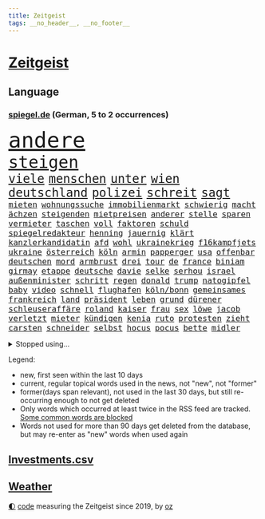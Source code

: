```yaml
---
title: Zeitgeist
tags: __no_header__, __no_footer__
---
```


# [Zeitgeist](https://oliz.io/zeitgeist/)

## Language

<h3><a href="https://www.spiegel.de" target="_blank">spiegel.de</a> (German, 5 to 2 occurrences)</h3>
<p style="font-family:monospace">
<span style="font-size:32pt"><a href="news_links.html#andere" class="current">andere</a></span>
<br>
<span style="font-size:25pt"><a href="news_links.html#steigen" class="current">steigen</a></span>
<br>
<span style="font-size:18pt"><a href="news_links.html#viele" class="current">viele</a></span>
<span style="font-size:18pt"><a href="news_links.html#menschen" class="current">menschen</a></span>
<span style="font-size:18pt"><a href="news_links.html#unter" class="current">unter</a></span>
<span style="font-size:18pt"><a href="news_links.html#wien" class="current">wien</a></span>
<span style="font-size:18pt"><a href="news_links.html#deutschland" class="current">deutschland</a></span>
<span style="font-size:18pt"><a href="news_links.html#polizei" class="current">polizei</a></span>
<span style="font-size:18pt"><a href="news_links.html#schreit" class="new">schreit</a></span>
<span style="font-size:18pt"><a href="news_links.html#sagt" class="current">sagt</a></span>
<br>
<span style="font-size:12pt"><a href="news_links.html#mieten" class="current">mieten</a></span>
<span style="font-size:12pt"><a href="news_links.html#wohnungssuche" class="current">wohnungssuche</a></span>
<span style="font-size:12pt"><a href="news_links.html#immobilienmarkt" class="current">immobilienmarkt</a></span>
<span style="font-size:12pt"><a href="news_links.html#schwierig" class="current">schwierig</a></span>
<span style="font-size:12pt"><a href="news_links.html#macht" class="current">macht</a></span>
<span style="font-size:12pt"><a href="news_links.html#ächzen" class="new">ächzen</a></span>
<span style="font-size:12pt"><a href="news_links.html#steigenden" class="current">steigenden</a></span>
<span style="font-size:12pt"><a href="news_links.html#mietpreisen" class="new">mietpreisen</a></span>
<span style="font-size:12pt"><a href="news_links.html#anderer" class="current">anderer</a></span>
<span style="font-size:12pt"><a href="news_links.html#stelle" class="current">stelle</a></span>
<span style="font-size:12pt"><a href="news_links.html#sparen" class="current">sparen</a></span>
<span style="font-size:12pt"><a href="news_links.html#vermieter" class="current">vermieter</a></span>
<span style="font-size:12pt"><a href="news_links.html#taschen" class="new">taschen</a></span>
<span style="font-size:12pt"><a href="news_links.html#voll" class="current">voll</a></span>
<span style="font-size:12pt"><a href="news_links.html#faktoren" class="current">faktoren</a></span>
<span style="font-size:12pt"><a href="news_links.html#schuld" class="current">schuld</a></span>
<span style="font-size:12pt"><a href="news_links.html#spiegelredakteur" class="current">spiegelredakteur</a></span>
<span style="font-size:12pt"><a href="news_links.html#henning" class="current">henning</a></span>
<span style="font-size:12pt"><a href="news_links.html#jauernig" class="new">jauernig</a></span>
<span style="font-size:12pt"><a href="news_links.html#klärt" class="current">klärt</a></span>
<span style="font-size:12pt"><a href="news_links.html#kanzlerkandidatin" class="new">kanzlerkandidatin</a></span>
<span style="font-size:12pt"><a href="news_links.html#afd" class="current">afd</a></span>
<span style="font-size:12pt"><a href="news_links.html#wohl" class="current">wohl</a></span>
<span style="font-size:12pt"><a href="news_links.html#ukrainekrieg" class="current">ukrainekrieg</a></span>
<span style="font-size:12pt"><a href="news_links.html#f16kampfjets" class="current">f16kampfjets</a></span>
<span style="font-size:12pt"><a href="news_links.html#ukraine" class="current">ukraine</a></span>
<span style="font-size:12pt"><a href="news_links.html#österreich" class="current">österreich</a></span>
<span style="font-size:12pt"><a href="news_links.html#köln" class="current">köln</a></span>
<span style="font-size:12pt"><a href="news_links.html#armin" class="current">armin</a></span>
<span style="font-size:12pt"><a href="news_links.html#papperger" class="new">papperger</a></span>
<span style="font-size:12pt"><a href="news_links.html#usa" class="current">usa</a></span>
<span style="font-size:12pt"><a href="news_links.html#offenbar" class="current">offenbar</a></span>
<span style="font-size:12pt"><a href="news_links.html#deutschen" class="current">deutschen</a></span>
<span style="font-size:12pt"><a href="news_links.html#mord" class="current">mord</a></span>
<span style="font-size:12pt"><a href="news_links.html#armbrust" class="new">armbrust</a></span>
<span style="font-size:12pt"><a href="news_links.html#drei" class="current">drei</a></span>
<span style="font-size:12pt"><a href="news_links.html#tour" class="current">tour</a></span>
<span style="font-size:12pt"><a href="news_links.html#de" class="current">de</a></span>
<span style="font-size:12pt"><a href="news_links.html#france" class="current">france</a></span>
<span style="font-size:12pt"><a href="news_links.html#biniam" class="new">biniam</a></span>
<span style="font-size:12pt"><a href="news_links.html#girmay" class="new">girmay</a></span>
<span style="font-size:12pt"><a href="news_links.html#etappe" class="current">etappe</a></span>
<span style="font-size:12pt"><a href="news_links.html#deutsche" class="current">deutsche</a></span>
<span style="font-size:12pt"><a href="news_links.html#davie" class="new">davie</a></span>
<span style="font-size:12pt"><a href="news_links.html#selke" class="new">selke</a></span>
<span style="font-size:12pt"><a href="news_links.html#serhou" class="current">serhou</a></span>
<span style="font-size:12pt"><a href="news_links.html#israel" class="current">israel</a></span>
<span style="font-size:12pt"><a href="news_links.html#außenminister" class="current">außenminister</a></span>
<span style="font-size:12pt"><a href="news_links.html#schritt" class="current">schritt</a></span>
<span style="font-size:12pt"><a href="news_links.html#regen" class="current">regen</a></span>
<span style="font-size:12pt"><a href="news_links.html#donald" class="current">donald</a></span>
<span style="font-size:12pt"><a href="news_links.html#trump" class="current">trump</a></span>
<span style="font-size:12pt"><a href="news_links.html#natogipfel" class="current">natogipfel</a></span>
<span style="font-size:12pt"><a href="news_links.html#baby" class="current">baby</a></span>
<span style="font-size:12pt"><a href="news_links.html#video" class="current">video</a></span>
<span style="font-size:12pt"><a href="news_links.html#schnell" class="current">schnell</a></span>
<span style="font-size:12pt"><a href="news_links.html#flughafen" class="current">flughafen</a></span>
<span style="font-size:12pt"><a href="news_links.html#köln/bonn" class="new">köln/bonn</a></span>
<span style="font-size:12pt"><a href="news_links.html#gemeinsames" class="current">gemeinsames</a></span>
<span style="font-size:12pt"><a href="news_links.html#frankreich" class="current">frankreich</a></span>
<span style="font-size:12pt"><a href="news_links.html#land" class="current">land</a></span>
<span style="font-size:12pt"><a href="news_links.html#präsident" class="current">präsident</a></span>
<span style="font-size:12pt"><a href="news_links.html#leben" class="current">leben</a></span>
<span style="font-size:12pt"><a href="news_links.html#grund" class="current">grund</a></span>
<span style="font-size:12pt"><a href="news_links.html#dürener" class="new">dürener</a></span>
<span style="font-size:12pt"><a href="news_links.html#schleuseraffäre" class="new">schleuseraffäre</a></span>
<span style="font-size:12pt"><a href="news_links.html#roland" class="current">roland</a></span>
<span style="font-size:12pt"><a href="news_links.html#kaiser" class="current">kaiser</a></span>
<span style="font-size:12pt"><a href="news_links.html#frau" class="current">frau</a></span>
<span style="font-size:12pt"><a href="news_links.html#sex" class="current">sex</a></span>
<span style="font-size:12pt"><a href="news_links.html#löwe" class="new">löwe</a></span>
<span style="font-size:12pt"><a href="news_links.html#jacob" class="current">jacob</a></span>
<span style="font-size:12pt"><a href="news_links.html#verletzt" class="current">verletzt</a></span>
<span style="font-size:12pt"><a href="news_links.html#mieter" class="current">mieter</a></span>
<span style="font-size:12pt"><a href="news_links.html#kündigen" class="current">kündigen</a></span>
<span style="font-size:12pt"><a href="news_links.html#kenia" class="current">kenia</a></span>
<span style="font-size:12pt"><a href="news_links.html#ruto" class="current">ruto</a></span>
<span style="font-size:12pt"><a href="news_links.html#protesten" class="current">protesten</a></span>
<span style="font-size:12pt"><a href="news_links.html#zieht" class="current">zieht</a></span>
<span style="font-size:12pt"><a href="news_links.html#carsten" class="current">carsten</a></span>
<span style="font-size:12pt"><a href="news_links.html#schneider" class="current">schneider</a></span>
<span style="font-size:12pt"><a href="news_links.html#selbst" class="current">selbst</a></span>
<span style="font-size:12pt"><a href="news_links.html#hocus" class="new">hocus</a></span>
<span style="font-size:12pt"><a href="news_links.html#pocus" class="new">pocus</a></span>
<span style="font-size:12pt"><a href="news_links.html#bette" class="new">bette</a></span>
<span style="font-size:12pt"><a href="news_links.html#midler" class="new">midler</a></span>
</p>
<details>
<summary>Stopped using...</summary>
<p class="former" style="font-size:12pt">
entwicklungen(1358) kriminelle(1358) 2000(1357) also(1357) worauf(1357) 2019(1356) bayerische(1356) kommunen(1356) rufen(1356) scheinen(1356) schrieb(1356) szenen(1356) usaußenminister(1356) verbraucherschützer(1356) verluste(1356) wolfgang(1356) alternativen(1355) gemeinde(1355) alarm(1354) reduziert(1354) terroristen(1354) absturz(1353) betroffenen(1353) christine(1353) fuß(1353) hsv(1353) karl(1353) lars(1353) lauterbach(1353) verbietet(1353) abstimmen(1352) bekam(1352) chelsea(1352) gesundheitsminister(1352) mario(1352) meldete(1352) vfl(1352) bewerber(1351) bieten(1351) bisherige(1351) bundespräsident(1351) debüt(1351) helfer(1351) ließen(1351) steinmeier(1351) tore(1351) angebliche(1350) ankündigung(1350) gebaut(1350) leverkusen(1350) maria(1350) protestiert(1350) twitter(1350) unterschiedlich(1350) van(1350) augsburg(1349) dauerhaft(1349) mitunter(1349) vermutet(1349) weshalb(1349) 500(1348) facebook(1348) fließt(1348) senken(1348) stattfinden(1348) wälder(1348) 2018(1347) eintracht(1347) fußballbundesliga(1347) rückschlag(1347) üben(1347) informationen(1346) mengen(1346) nominiert(1346) siegen(1346) zivilisten(1346) amerika(1345) bewährungsstrafe(1345) europäer(1345) unterricht(1345) verschiebt(1345) zugelassen(1345) fielen(1344) netzwerk(1344) lebte(1343) nord(1343) radikale(1342) präsidentin(1341) beiträge(1340) ermittlern(1340) schüssen(1340) claudia(1339) sinn(1339) frankwalter(1334) gemeinsame(1334) schaffte(1334) königin(1333) nationalen(1333) einschränkungen(1332) eingeleitet(1329) umgeht(1329) reduzieren(1328) stürzen(1326) ältere(1326) vorgänger(1324) beweise(1321) provoziert(1320) ämter(1320) klimaziele(1319) energie(1313) günther(1306) einblicke(1303) karlsruhe(1302) heizen(1296) blinken(1295) offener(1291) aktionen(1287) mängel(1285) berichtete(1257) vormarsch(1229) carlos(1211) hochschulen(1195) investor(1179) verlag(1163) interessen(1151) unfälle(1142) gestanden(1133) kolumbien(1107) novak(1097) zerstörte(1096) lebensmitteln(1091) arte(1090) rereportage(1090) verbunden(1078) zwingen(1078) verurteilung(1074) autoren(1072) vegas(1064) weibliche(1057) erscheint(1055) fluten(1054) kameras(1050) kuriose(1048) erkrankte(1040) stehlen(1026) diebe(1020) tiger(1003) energiekrise(981) einschätzungen(980) mond(974) oppositionsführer(973) magazin(971) methode(961) tradition(939) schloss(930) ärztin(924) kriegs(918) marieagnes(911) symbol(908) ring(896) sankt(892) beschäftigen(889) gerichte(887) entführung(883) westens(868) fehlverhalten(867) unmittelbar(836) erneuerbare(835) empfang(834) kriegsbeginn(826) bewusst(817) 48(801) großmutter(789) unterliegt(778) el(773) 8(763) zunahme(761) kai(758) grundschule(747) youtube(746) jimmy(739) finde(734) wozu(733) thüringens(725) jemals(721) extra(720) demenz(717) antony(702) subventionen(691) werben(689) führten(684) entkommen(671) grab(671) herunter(670) begrenzen(668) banden(665) dunkle(655) ersetzt(648) verbleib(645) vaters(636) eingeschaltet(635) abgestimmt(625) spaltet(620) razzien(617) desinformation(614) leere(604) general(597) fängt(593) suisse(592) ausgemacht(587) ulm(585) djokovic(569) petersburg(566) angriffs(565) colorado(562) hinnehmen(561) größeren(559) traut(559) regierende(556) überstanden(554) jerusalem(551) rüstet(535) aussieht(530) muslime(529) zufällig(529) alcaraz(519) zwingt(518) übungen(517) 52(514) islamistischen(512) getragen(511) technologie(510) ausgerufen(505) aktive(500) schleswigholsteins(499) bär(498) generäle(496) lokale(495) 150000(494) loswerden(490) ministerpräsidenten(489) dfbpokal(487) wegner(485) ausschluss(483) instituts(482) rostock(482) spiegelrecherchen(479) entschlossen(476) laden(474) anlagen(472) tragischen(469) jugend(468) norditalien(467) gewartet(465) handelte(463) überwunden(463) lübeck(461) miami(461) protestaktion(456) denkmal(454) tätern(451) linkspartei(448) italiener(442) geisel(441) kleinflugzeug(437) wärmepumpe(434) gewalttaten(433) absolute(432) schottischen(431) durchgesetzt(429) stuft(428) bka(418) arabischen(415) grundlage(415) gästen(415) seniorin(415) erheblich(413) rotenburg(411) serien(409) gelernt(408) evakuierung(407) kredite(399) achtjährige(391) lebensgefährlich(391) soldatinnen(391) wirtschaftlich(384) henry(382) schlucht(381) gegners(379) sächsischen(376) zwischenfall(371) bundesagentur(370) wümme(370) vorlegen(365) weile(365) philosoph(362) vertreten(362) händen(357) queere(354) geschlossene(353) erderwärmung(350) ezb(348) dfbfrauen(346) zutaten(346) klingbeil(342) arbeitslosen(340) journalistin(333) realistisch(332) geglückt(329) exemplar(328) gegeneinander(328) netanyahus(328) mittelalter(323) kanzlerpartei(322) südkoreanische(321) folter(319) anlage(317) teilzeit(316) chancenlos(314) kohleausstieg(312) rasche(312) notwendig(308) betrachten(306) posts(304) jubeln(303) flüsse(302) karrierecoach(301) goldenen(298) arena(297) hühner(296) models(296) probiert(291) kontrollverlust(290) bayer(287) kassel(284) jugendstrafe(283) digitaler(282) hymne(282) jahreszeit(281) erinnerungskultur(279) anläuft(275) streaminganbietern(275) längerem(269) schlicht(268) zugverkehr(268) gemüse(266) kritikerin(265) spektakuläre(265) königshaus(263) palästina(263) schwäbischen(263) ablehnung(261) klarheit(260) 22jährige(259) vierjährige(258) taugen(257) veröffentlichung(255) gravierenden(254) 2035(252) olympiaqualifikation(252) bist(251) handball(251) götze(250) haftbefehle(250) teilgenommen(249) rennstall(247) erkenntnis(245) schuf(245) angegangen(244) angeschlagen(244) gazastreifens(244) ratschläge(242) first(241) hamasgeiseln(241) ndr(240) glückwünsche(239) wagt(238) damaskus(237) abschneiden(236) bundes(236) geräumt(231) hilfslieferungen(230) prestigeprojekt(230) raab(229) israelhamaskrieg(228) neonazis(228) tennisprofi(228) diktatur(227) universitäten(225) solarmodule(223) aussetzen(221) 60000(220) häftlinge(219) bären(218) eminem(218) lieferkettengesetz(217) nordrheinwestfälischen(217) haderte(216) königreich(215) spendet(214) unikliniken(214) ngo(212) siegerin(212) weltraumteleskop(211) gedenkfeier(210) plane(207) ehepaar(205) zuschauen(205) geheimnisse(204) ultimatum(204) carlo(202) kalten(202) lagarde(200) nass(200) elite(199) motive(199) erleichterung(198) demnächst(193) großstädten(193) verwandeln(192) sharon(191) ehefrauen(189) forderten(188) riesigen(188) tennislegende(187) anhebung(185) schulz(185) islamistischer(184) playoffs(184) reparieren(184) spruch(183) versicherung(183) präsent(182) verteidigern(182) aufgebaut(181) aussetzung(181) alkoholkonsum(180) wohnhausbrand(180) inhaftiert(179) teppich(179) eilantrag(178) ergab(177) münzen(177) ausgenutzt(176) klubwm(176) pilze(175) timo(175) astronauten(174) vorsitz(174) lebendig(172) pottwal(172) whistleblower(172) berücksichtigt(171) bunker(171) göttingen(171) spencer(171) besonderes(170) muskeln(170) niedergelegt(170) präsentierte(169) baumarkt(167) carl(167) hausbesitzer(167) drangen(166) abwasser(165) alfred(165) fünftel(165) provokation(164) sonde(164) wettkampf(164) oregon(163) geldstrafen(162) nervig(162) ordentlich(162) schwäbisch(162) artillerie(161) partys(160) verbraucherzentralen(160) leichtes(159) miesen(159) ardserie(157) cotrainer(157) duolingo(157) 53jähriger(156) badenwürttembergischen(156) ergeht(155) gesundheitszustand(155) umarmt(155) günstigeren(154) rückwirkend(154) voice(154) houston(153) ancelotti(151) route(151) uniform(151) bienen(150) irgendwie(150) vereinnahmung(149) zuwendungen(149) justizministerium(148) kollabierten(148) neuerdings(148) dreharbeiten(147) humboldtuniversität(147) marken(147) einigem(146) luftschlägen(146) matteo(146) verzögerungen(146) bauernhof(145) reihenweise(144) rundfunk(142) verschlingt(142) diabetes(141) heiraten(141) contest(140) eurovision(140) unerschütterliche(140) harvey(139) geantwortet(138) einzigartig(137) expertenrat(137) verdrängte(137) hagen(136) hab(135) teilnehmende(135) montagmorgen(134) vergibt(134) ausüben(133) bundesgesundheitsminister(133) mitnehmen(133) 170(132) hohem(131) french(130) trotzig(130) missbrauchte(129) staatengemeinschaft(129) vizepräsidentin(129) energieversorgung(128) negativ(128) sacha(128) drogenkartelle(127) häusern(127) marathon(127) umweltaktivisten(127) bahncard(126) manfred(126) schmuck(126) sportlichen(126) jahrzehntelange(125) kulturbetrieb(125) schwein(125) studiert(125) ellen(123) frühe(123) hing(123) nsu(123) polizeibeamte(123) teilten(123) kehl(122) ruinen(122) sparer(121) treibhausgasemissionen(121) unverständnis(121) 74(120) gemeinsamer(120) knochen(118) niedergeschlagen(118) reklamiert(118) sinkenden(117) blau(116) euwahl(116) jva(116) ewigkeit(115) olympiateilnahme(115) pfiff(115) 58(114) bestellen(114) jahrestag(114) marsch(114) oberdorf(113) silber(113) geheimdiensten(112) held(112) kremlherrscher(112) north(112) datenschützer(111) heizungsgesetz(111) rihanna(111) gebildet(110) mehrheitlich(110) raffinierten(110) architektur(108) erwirken(108) thcgrenzwert(108) anteilnahme(107) katy(107) kimmel(107) mexikaner(107) unschlagbar(107) ärgerte(107) europe(106) hochstapler(106) persönlichkeit(106) chiphersteller(105) fußgänger(105) fälschlicherweise(105) bug(103) nebraska(103) hessischen(102) kreativ(102) wehr(102) zendaya(102) dmitrij(101) schlechtere(101) country(100) spitzenkandidat(100) baseballschläger(99) fehlern(99) französisches(99) unerwünscht(99) abwerfen(98) kürze(98) meistern(98) offenhalten(98) schulter(98) australischen(97) fotografieren(97) irrtümlich(97) nationaler(97) ostdeutscher(97) trinkwasser(97) verdammt(97) bereitstellen(96) klaas(96) ruth(96) atmen(95) bundesstaaten(95) dürfe(95) munitionsmangel(95) verschärfte(95) asiens(94) ausbremsen(94) boxen(94) seniorenheim(94) smartwatches(94) verzückt(94) cybersicherheit(93) edelmetall(93) fünftes(93) leo(93) diana(92) dianas(92) mietvertrag(92) obergrenze(92) zurückbringen(92) anfällig(91) bodo(91) eurofighter(91) modeikone(91) tüfteln(91) atmung(90) fastfoodkette(90) geschlossenes(90) glasgow(90) koch(90) lenkte(90) stützpunkt(90) dekret(89) jünger(89) landeskriminalamt(89) präsenz(89) spannung(89) südlich(89) vorschriften(89) weltranglistenerste(89) werdende(89) äußeren(89) akademische(88) nahrung(88) chlamydien(87) ebene(87) geschlechtskrankheiten(87) glamour(87) karen(87) kates(87) malen(87) tripper(87) zinssenkungen(87) elektrische(86) rekonstruieren(86) riskante(86) sabrina(86) aktie(85) anstrich(85) don(85) emkader(85) notenbanken(85) schläge(85) spannende(85) strahlkraft(85) tyson(85) dreamliner(84) kühl(84) lngterminals(84) relevant(84) softdrinks(84) triumphales(84) verbands(84) wohngebäuden(84) beschwerde(83) iga(83) jansen(83) lehrerverband(83) lehrerverbands(83) rügen(83) zurückgezogen(83) świątek(83) 2029(82) dämpft(82) israelgazakonflikt(82) wehrmacht(82) zelt(82) anonymität(81) brühl(81) maas(81) räumte(81) sammelklage(81) vegane(81) verbrachte(81) attraktiv(80) compactmagazins(80) deutschlandtrikot(80) erhitzt(80) medium(80) störer(80) augenhöhe(79) datenleck(79) elefanten(79) heimatland(79) infos(79) katastrophenfall(79) niedrige(79) thc(79) tragischer(79) zähneputzen(79) libyens(78) missbrauchen(78) terrorisieren(78) umbruch(78) versteckten(78) wiesen(78) zurückschicken(78) bewusstsein(77) boykottieren(77) cohen(77) entlassung(77) klosterhalfen(77) konstanze(77) solingen(77) erhärten(76) größtes(76) karriereziel(76) lngterminal(76) milliardenauftrag(76) parteikollegin(76) scheinwahl(76) spende(76) thyssenkrupp(76) übergriffen(76) aufbringen(75) familienalltag(75) gesprächskanäle(75) grundschulkinder(75) infekt(75) irren(75) kafka(75) kretschmann(75) sicherheitslücke(75) teich(75) university(75) unscheinbare(75) abrücken(74) neuigkeiten(74) skulpturen(74) testspiel(74) benutzt(72) doro(72) erneuert(72) kollektiv(72) machtübernahme(72) mecklenburg(72) neunzigern(72) regional(72) schwenken(72) unvermindert(72) urheber(72) verschleppten(72) zeichnete(72) eleganz(71) gestürmt(71) instanz(71) jahrtausends(71) schweröl(71) songtexte(71) stresst(71) traditionellen(71) transportiert(71) würfel(71) aufräumarbeiten(70) baron(70) dolly(70) einschalten(70) geraldine(70) landesamt(70) netzwerke(70) neubau(70) neugebauer(70) ostküste(70) parton(70) slowakischen(70) wolke(70) anmutende(69) aufgestellte(69) brunson(69) deinem(69) dessau(69) königlichen(69) naher(69) schweine(69) spitznamen(69) aleppo(68) bremse(68) formale(68) kampfjet(68) paartherapeutin(68) schnelleren(68) birgit(67) bundeswirtschaftsminister(67) gesammelt(67) tierreich(67) 74jährige(66) angetrieben(66) reservisten(66) söders(66) töchtern(66) verschwörungsideologien(66) darlegen(65) mosel(65) rasches(65) schriftstellers(65) vorfreude(65) ernstfall(64) familienausflug(64) geprallt(64) halmich(64) regina(64) robusten(64) caitlin(63) clark(63) formel1weltmeister(63) gesundheitsproblemen(63) günzburg(63) kampfflugzeuge(63) profifußballer(63) wnba(63) zahlreicher(63) zehntausend(63) ärmste(63) krawallmacher(62) rekrutieren(62) revolutionswächter(62) sevilla(62) toren(62) agentin(61) markenrechte(61) moderation(61) staatskasse(61) steuerlich(61) windräder(61) anstoßen(60) identifizieren(60) pérez(60) showkampf(60) ausgeweitet(59) bürgermeisterin(59) mau(59) namensänderung(59) nützt(59) ausfall(58) bejubelt(58) bürgern(58) dreiste(58) tippen(58) zinswende(58) beeindruckt(57) elefant(57) kriminalstatistik(57) serienmörder(57) tresor(57) verbote(57) amanal(56) gewebe(56) gräber(56) kapazität(56) mücken(56) petros(56) plage(56) verkehrspolitik(56) versklavt(56) weinstein(56) wittert(56) überflutet(56) aktivismus(55) atomreaktoren(55) gefangenenlager(55) niedergang(55) salvador(55) wohnort(55) championsleaguesieger(54) exakt(54) faible(54) opdenhövel(54) prosieben(54) wahlkampfauftritt(54) bridgerton(53) düsseldorfer(53) halbmarathon(53) musical(53) parkplatz(53) repariert(53) treue(53) brille(52) ehemaliges(52) geldbuße(52) nbaplayoffs(52) schwächt(52) vorfahrt(52) kürzer(51) messerangreifer(51) nachnamen(51) bergab(50) anlegen(49) anwohnern(49) bitcoinfans(49) diw(49) geldzahlungen(49) immobilie(49) marcandré(49) prophezeit(49) rekordwert(49) saisonleistung(49) stegen(49) ter(49) adeln(48) angeschlossen(48) boys(48) einwirken(48) gesteckt(48) kiffer(48) midnight(48) naiv(48) verwarnt(48) wahlrecht(48) 787(47) georgiens(47) kostenpflichtigen(47) schlüsselrolle(47) tschechischen(47) wittmann(47) agententätigkeit(46) arddoku(46) champion(46) erlangen(46) jobcenter(46) personalräte(46) sammelten(46) schwiegermutter(46) sexistischer(46) beschleunigen(45) flutkatastrophe(45) stationierung(45) town(45) deutschlandtour(44) empfing(44) enormer(44) veteran(44) wände(44) fette(43) hochtouren(43) marius(43) spitzenkandidatin(43) verleumdung(43) versicherer(43) abkürzung(42) argumenten(42) festnehmen(42) idylle(42) koalitionsbruch(42) boomen(41) burg(41) footballprofi(41) getränk(40) geträumt(40) musikalisches(40) sánchez(40) einstecken(39) insolvenzverfahren(39) lagune(39) modernsten(39) moral(39) robinson(39) wahlplakate(39) bloßen(38) dakota(38) durchkämmt(38) erik(38) funkstille(38) korn(38) maske(38) nachbesserung(38) wahlkampfauftakt(38) anc(37) nachbarort(37) plakatieren(37) altersunterschieds(36) geburtenzahl(36) genesung(36) hungerstreik(36) optimiert(36) schuldspruch(36) tiefpunkte(36) badenbaden(35) ego(35) faust(35) hitzige(35) nirgendwo(35) beirut(34) dauereinsatz(34) ehesten(34) harold(34) lokalen(34) magischen(34) spontane(34) tiktokstar(34) versunkene(34) überschwemmte(34) delikt(33) erreichten(33) euwahlkampf(33) hubble(33) ruhig(33) schärferen(33) sponsoring(33) stadtwerke(33) berüchtigten(32) boeingkrise(32) cyberangriff(32) erwärmt(32) geschichtsbild(32) madrids(32) nutzten(32) pionier(32) tauschen(32) 26jährige(31) anpalagan(31) championsleaguefinale(31) friends(31) regionalliga(31) tshirt(31) vollgelaufene(31) eliteuni(30) insektenforscherin(30) memmingen(30) msv(30) pegel(30) realityshow(30) reul(30) schulze(30) svenja(30) vegan(30) vollzug(30) auszug(29) fahndete(29) filtern(29) geldes(29) rekrutierung(29) schwärmte(29) weltkriegs(29) agieren(28) auszuweiten(28) karlheinz(28) leises(28) radwege(28) schilling(28) spots(28) wärmepumpenhersteller(28) überschwemmt(28) behandeln(27) derartiger(27) hoden(27) marschieren(27) who’s(27) zahlungsunfähig(27) zähne(27) booten(26) cooper(26) fortschritten(26) höhepunkte(26) ausbreiten(25) beantragte(25) bewusster(25) leugnen(25) raumkapsel(25) 1968(24) berüchtigter(24) broadway(24) hackern(24) helgoland(24) kenianischen(24) lernerfolg(24) reaktivieren(24) reals(24) texaner(24) wortbruch(24) zitiert(24) bewährt(23) faszination(23) gewaltigen(23) grauzone(23) hinterfragen(23) italienerin(23) rekordhöhe(23) zerrüttet(23) dpa(22) sees(22) ehrgeiz(21) einsteigen(21) gemischt(21) illusionen(21) kampfzone(21) kriegstüchtigkeit(21) regnen(21) verbündeter(21) verschiedener(21) warteten(21) angespannte(20) genehmigungen(20) hochwassers(20) nähren(20) schlussspurt(20) chefredakteur(19) kommunalpolitiker(19) lugner(19) nordseekrabben(19) afddelegation(18) ausgebrannt(18) end(18) flutschäden(18) kommunismus(18) messerstecher(18) vizepremier(18) weltberühmt(18) widerstandslos(18) zugezogen(18) apotheken(17) basel(17) butker(17) dauerregen(17) hummus(17) klinikatlas(17) kolonialmacht(17) naziparolen(17) pegelstände(17) platzte(17) sexistische(17) ausnahmeläuferin(16) finanzierte(16) hinlegen(16) hochwassergebiet(16) kriminelles(16) motivierte(16) aminata(15) fremde(15) gegrölt(15) hochwasserlage(15) campbell(14) flutgebieten(14) fortsetzen(14) geschehnissen(14) gähnende(14) herhalten(14) kompany(14) zigarette(14) adipositas(13) ländlichen(13) markierte(13) nrwinnenminister(13) seegang(13) bell(12) hochsicherheitsgefängnis(12) konkurrieren(12) schädlinge(12) ausgrenzen(11) auszählungen(11) finals(11) füreinander(11) garros(11) löwen(11) marcello(11) schutzlos(11) selbstkritisch(11) standhaftigkeit(11) steel(11) unvermeidlich(11)
</p>
</details>
<p>Legend:
<ul>
<li><span class="new">new</span>, first seen within the last 10 days</li>
<li><span class="current">current</span>, regular topical words used in the news, not "new", not "former"</li>
<li><span class="former">former(days span relevant)</span>, not used in the last 30 days, but still re-occurring enough to not get deleted</li>
<li>Only words which occurred at least twice in the RSS feed are tracked. <a href="language/filters.py">Some common words are blocked</a></li>
<li>Words not used for more than 90 days get deleted from the database, but may re-enter as "new" words when used again</li>
</ul>
</p>

## [Investments](investments.html)[.csv](investments.csv)

## [Weather](weather.html)

<footer>
<a href="javascript:toggleTheme()" class="nav">🌓</a>
<a href="https://github.com/ooz/zeitgeist">code</a> measuring the Zeitgeist since 2019, by <a href="https://oliz.io">oz</a>
</footer>
